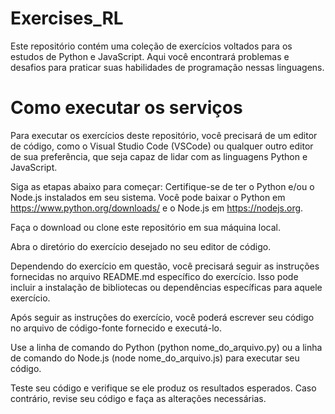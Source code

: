 # Exercises_RL

Este repositório contém uma coleção de exercícios voltados para os estudos de Python e JavaScript. 
Aqui você encontrará problemas e desafios para praticar suas habilidades de programação nessas linguagens.

# Como executar os serviços

Para executar os exercícios deste repositório, você precisará de um editor de código, como o Visual Studio Code (VSCode) ou 
qualquer outro editor de sua preferência, que seja capaz de lidar com as linguagens Python e JavaScript.

Siga as etapas abaixo para começar:
Certifique-se de ter o Python e/ou o Node.js instalados em seu sistema. Você pode baixar o Python em https://www.python.org/downloads/ e o Node.js em https://nodejs.org.

Faça o download ou clone este repositório em sua máquina local.

Abra o diretório do exercício desejado no seu editor de código.

Dependendo do exercício em questão, você precisará seguir as instruções fornecidas no arquivo README.md específico do exercício. Isso pode incluir a instalação de bibliotecas ou dependências específicas para aquele exercício.

Após seguir as instruções do exercício, você poderá escrever seu código no arquivo de código-fonte fornecido e executá-lo.

Use a linha de comando do Python (python nome_do_arquivo.py) ou a linha de comando do Node.js (node nome_do_arquivo.js) para executar seu código.

Teste seu código e verifique se ele produz os resultados esperados. Caso contrário, revise seu código e faça as alterações necessárias.

